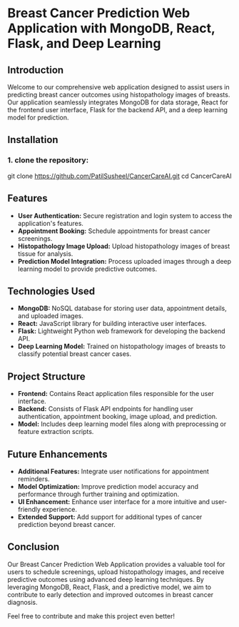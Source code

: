 # Breast Cancer Prediction Web Application with MongoDB, React, Flask, and Deep Learning

## Introduction
Welcome to our comprehensive web application designed to assist users in predicting breast cancer outcomes using histopathology images of breasts. Our application seamlessly integrates MongoDB for data storage, React for the frontend user interface, Flask for the backend API, and a deep learning model for prediction.

## Installation
### 1. clone the repository:
git clone https://github.com/PatilSusheel/CancerCareAI.git
cd CancerCareAI

## Features
- **User Authentication:** Secure registration and login system to access the application's features.
- **Appointment Booking:** Schedule appointments for breast cancer screenings.
- **Histopathology Image Upload:** Upload histopathology images of breast tissue for analysis.
- **Prediction Model Integration:** Process uploaded images through a deep learning model to provide predictive outcomes.

## Technologies Used
- **MongoDB:** NoSQL database for storing user data, appointment details, and uploaded images.
- **React:** JavaScript library for building interactive user interfaces.
- **Flask:** Lightweight Python web framework for developing the backend API.
- **Deep Learning Model:** Trained on histopathology images of breasts to classify potential breast cancer cases.

## Project Structure
- **Frontend:** Contains React application files responsible for the user interface.
- **Backend:** Consists of Flask API endpoints for handling user authentication, appointment booking, image upload, and prediction.
- **Model:** Includes deep learning model files along with preprocessing or feature extraction scripts.

## Future Enhancements
- **Additional Features:** Integrate user notifications for appointment reminders.
- **Model Optimization:** Improve prediction model accuracy and performance through further training and optimization.
- **UI Enhancement:** Enhance user interface for a more intuitive and user-friendly experience.
- **Extended Support:** Add support for additional types of cancer prediction beyond breast cancer.

## Conclusion
Our Breast Cancer Prediction Web Application provides a valuable tool for users to schedule screenings, upload histopathology images, and receive predictive outcomes using advanced deep learning techniques. By leveraging MongoDB, React, Flask, and a predictive model, we aim to contribute to early detection and improved outcomes in breast cancer diagnosis.

Feel free to contribute and make this project even better!
